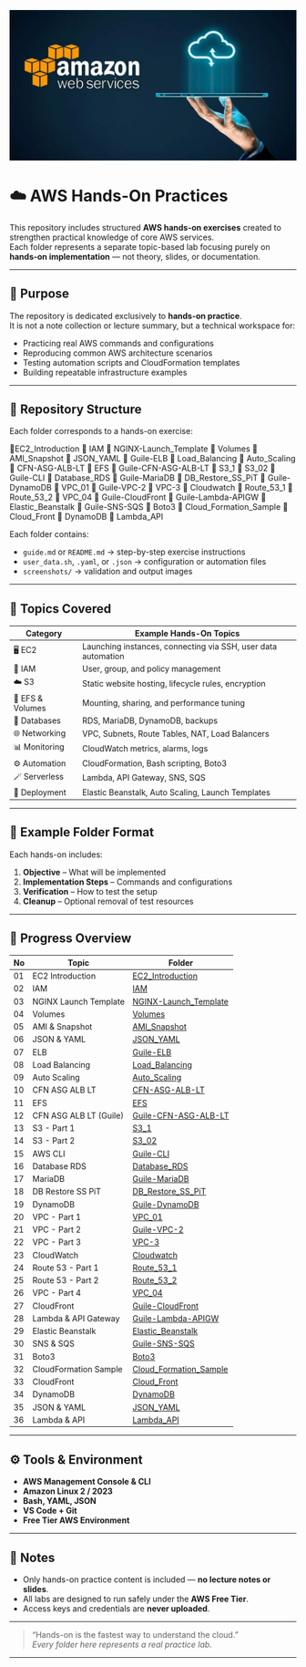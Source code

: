 ![AWS Log](./aws.webp)

# ☁️ AWS Hands-On Practices

This repository includes structured **AWS hands-on exercises** created to strengthen practical knowledge of core AWS services.  
Each folder represents a separate topic-based lab focusing purely on **hands-on implementation** — not theory, slides, or documentation.

---

## 🎯 Purpose

The repository is dedicated exclusively to **hands-on practice**.  
It is not a note collection or lecture summary, but a technical workspace for:

- Practicing real AWS commands and configurations
- Reproducing common AWS architecture scenarios
- Testing automation scripts and CloudFormation templates
- Building repeatable infrastructure examples

---

## 🧩 Repository Structure

Each folder corresponds to a hands-on exercise:

📁EC2_Introduction
📁 IAM
📁 NGINX-Launch_Template
📁 Volumes
📁 AMI_Snapshot
📁 JSON_YAML
📁 Guile-ELB
📁 Load_Balancing
📁 Auto_Scaling
📁 CFN-ASG-ALB-LT
📁 EFS
📁 Guile-CFN-ASG-ALB-LT
📁 S3_1
📁 S3_02
📁 Guile-CLI
📁 Database_RDS
📁 Guile-MariaDB
📁 DB_Restore_SS_PiT
📁 Guile-DynamoDB
📁 VPC_01
📁 Guile-VPC-2
📁 VPC-3
📁 Cloudwatch
📁 Route_53_1
📁 Route_53_2
📁 VPC_04
📁 Guile-CloudFront
📁 Guile-Lambda-APIGW
📁 Elastic_Beanstalk
📁 Guile-SNS-SQS
📁 Boto3
📁 Cloud_Formation_Sample
📁 Cloud_Front
📁 DynamoDB
📁 Lambda_API

Each folder contains:

- `guide.md` or `README.md` → step-by-step exercise instructions
- `user_data.sh`, `.yaml`, or `.json` → configuration or automation files
- `screenshots/` → validation and output images

---

## 🧠 Topics Covered

| Category         | Example Hands-On Topics                                       |
| ---------------- | ------------------------------------------------------------- |
| 🖥️ EC2           | Launching instances, connecting via SSH, user data automation |
| 🔐 IAM           | User, group, and policy management                            |
| ☁️ S3            | Static website hosting, lifecycle rules, encryption           |
| 🧱 EFS & Volumes | Mounting, sharing, and performance tuning                     |
| 🧮 Databases     | RDS, MariaDB, DynamoDB, backups                               |
| 🌐 Networking    | VPC, Subnets, Route Tables, NAT, Load Balancers               |
| 📊 Monitoring    | CloudWatch metrics, alarms, logs                              |
| ⚙️ Automation    | CloudFormation, Bash scripting, Boto3                         |
| 🪄 Serverless    | Lambda, API Gateway, SNS, SQS                                 |
| 🚀 Deployment    | Elastic Beanstalk, Auto Scaling, Launch Templates             |

---

## 📁 Example Folder Format

Each hands-on includes:

1. **Objective** – What will be implemented
2. **Implementation Steps** – Commands and configurations
3. **Verification** – How to test the setup
4. **Cleanup** – Optional removal of test resources

---

## 🧾 Progress Overview

| No  | Topic                  | Folder                                             |
| --- | ---------------------- | -------------------------------------------------- |
| 01  | EC2 Introduction       | [EC2_Introduction](./EC2_Introduction)             |
| 02  | IAM                    | [IAM](./IAM)                                       |
| 03  | NGINX Launch Template  | [NGINX-Launch_Template](./NGINX-Launch_Template)   |
| 04  | Volumes                | [Volumes](./Volumes)                               |
| 05  | AMI & Snapshot         | [AMI_Snapshot](./AMI_Snapshot)                     |
| 06  | JSON & YAML            | [JSON_YAML](./JSON_YAML)                           |
| 07  | ELB                    | [Guile-ELB](./Guile-ELB)                           |
| 08  | Load Balancing         | [Load_Balancing](./Load_Balancing)                 |
| 09  | Auto Scaling           | [Auto_Scaling](./Auto_Scaling)                     |
| 10  | CFN ASG ALB LT         | [CFN-ASG-ALB-LT](./CFN-ASG-ALB-LT)                 |
| 11  | EFS                    | [EFS](./EFS)                                       |
| 12  | CFN ASG ALB LT (Guile) | [Guile-CFN-ASG-ALB-LT](./Guile-CFN-ASG-ALB-LT)     |
| 13  | S3 - Part 1            | [S3_1](./S3_1)                                     |
| 14  | S3 - Part 2            | [S3_02](./S3_02)                                   |
| 15  | AWS CLI                | [Guile-CLI](./Guile-CLI)                           |
| 16  | Database RDS           | [Database_RDS](./Database_RDS)                     |
| 17  | MariaDB                | [Guile-MariaDB](./Guile-MariaDB)                   |
| 18  | DB Restore SS PiT      | [DB_Restore_SS_PiT](./DB_Restore_SS_PiT)           |
| 19  | DynamoDB               | [Guile-DynamoDB](./Guile-DynamoDB)                 |
| 20  | VPC - Part 1           | [VPC_01](./VPC_01)                                 |
| 21  | VPC - Part 2           | [Guile-VPC-2](./Guile-VPC-2)                       |
| 22  | VPC - Part 3           | [VPC-3](./VPC-3)                                   |
| 23  | CloudWatch             | [Cloudwatch](./Cloudwatch)                         |
| 24  | Route 53 - Part 1      | [Route_53_1](./Route_53_1)                         |
| 25  | Route 53 - Part 2      | [Route_53_2](./Route_53_2)                         |
| 26  | VPC - Part 4           | [VPC_04](./VPC_04)                                 |
| 27  | CloudFront             | [Guile-CloudFront](./Guile-CloudFront)             |
| 28  | Lambda & API Gateway   | [Guile-Lambda-APIGW](./Guile-Lambda-APIGW)         |
| 29  | Elastic Beanstalk      | [Elastic_Beanstalk](./Elastic_Beanstalk)           |
| 30  | SNS & SQS              | [Guile-SNS-SQS](./Guile-SNS-SQS)                   |
| 31  | Boto3                  | [Boto3](./Boto3)                                   |
| 32  | CloudFormation Sample  | [Cloud_Formation_Sample](./Cloud_Formation_Sample) |
| 33  | CloudFront             | [Cloud_Front](./Cloud_Front)                       |
| 34  | DynamoDB               | [DynamoDB](./DynamoDB)                             |
| 35  | JSON & YAML            | [JSON_YAML](./JSON_YAML)                           |
| 36  | Lambda & API           | [Lambda_API](./Lambda_API)                         |

---

## ⚙️ Tools & Environment

- **AWS Management Console & CLI**
- **Amazon Linux 2 / 2023**
- **Bash, YAML, JSON**
- **VS Code + Git**
- **Free Tier AWS Environment**

---

## 📌 Notes

- Only hands-on practice content is included — **no lecture notes or slides**.
- All labs are designed to run safely under the **AWS Free Tier**.
- Access keys and credentials are **never uploaded**.

---

> “Hands-on is the fastest way to understand the cloud.”  
> _Every folder here represents a real practice lab._

---
